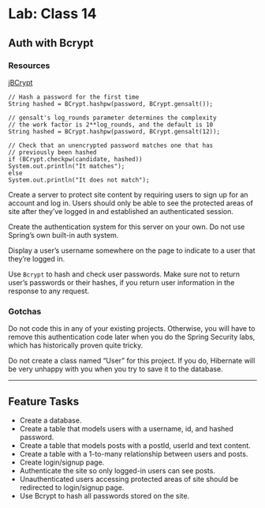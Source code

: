 # Lab: Class 14

## Auth with Bcrypt

### Resources
[jBCrypt](https://www.mindrot.org/projects/jBCrypt/)

```
// Hash a password for the first time
String hashed = BCrypt.hashpw(password, BCrypt.gensalt());

// gensalt's log_rounds parameter determines the complexity
// the work factor is 2**log_rounds, and the default is 10
String hashed = BCrypt.hashpw(password, BCrypt.gensalt(12));

// Check that an unencrypted password matches one that has
// previously been hashed
if (BCrypt.checkpw(candidate, hashed))
System.out.println("It matches");
else
System.out.println("It does not match");
```

Create a server to protect site content by requiring users to sign up for an account and log in. 
Users should only be able to see the protected areas of site after they’ve logged in and established an 
authenticated session.

Create the authentication system for this server on your own. Do not use Spring’s own built-in auth system.

Display a user’s username somewhere on the page to indicate to a user that they’re logged in.

Use `Bcrypt` to hash and check user passwords. Make sure not to return user’s passwords or their hashes, 
if you return user information in the response to any request.

### Gotchas
Do not code this in any of your existing projects. Otherwise, you will have to remove this authentication code 
later when you do the Spring Security labs, which has historically proven quite tricky.

Do not create a class named “User” for this project. If you do, Hibernate will be very unhappy with you 
when you try to save it to the database.

___

## Feature Tasks

* Create a database.
* Create a table that models users with a username, id, and hashed password.
* Create a table that models posts with a postId, userId and text content.
* Create a table with a 1-to-many relationship between users and posts.
* Create login/signup page.
* Authenticate the site so only logged-in users can see posts.
* Unauthenticated users accessing protected areas of site should be redirected to login/signup page.
* Use Bcrypt to hash all passwords stored on the site.
